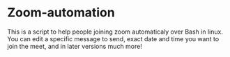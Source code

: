 # Zoom-automation
This is a script to help people joining zoom automaticaly over Bash in linux.
You can edit a specific message to send, exact date and time you want to join the meet, and in later versions much more!
